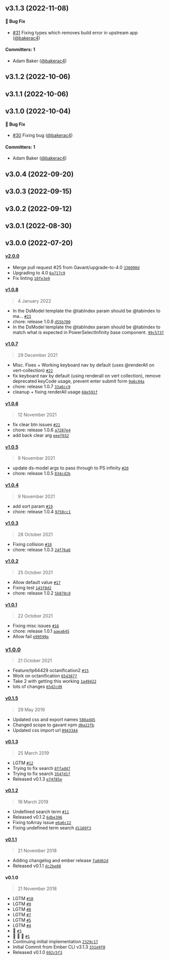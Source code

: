 

## v3.1.3 (2022-11-08)

#### :bug: Bug Fix
* [#31](https://github.com/Gavant/ember-power-select-infinity/pull/31) Fixing types which removes build error in upstream app ([@bakerac4](https://github.com/bakerac4))

#### Committers: 1
- Adam Baker ([@bakerac4](https://github.com/bakerac4))

## v3.1.2 (2022-10-06)

## v3.1.1 (2022-10-06)

## v3.1.0 (2022-10-04)

#### :bug: Bug Fix
* [#30](https://github.com/Gavant/ember-power-select-infinity/pull/30) Fixing bug ([@bakerac4](https://github.com/bakerac4))

#### Committers: 1
- Adam Baker ([@bakerac4](https://github.com/bakerac4))

## v3.0.4 (2022-09-20)

## v3.0.3 (2022-09-15)

## v3.0.2 (2022-09-12)

## v3.0.1 (2022-08-30)

## v3.0.0 (2022-07-20)

#### [v2.0.0](https://github.com/Gavant/ember-power-select-infinity/compare/v1.0.8...v2.0.0)

-   Merge pull request #25 from Gavant/upgrade-to-4.0 [`336090d`](https://github.com/Gavant/ember-power-select-infinity/commit/336090dec912f03a0e4c5f7b1dcaac3a3145441c)
-   Upgrading to 4.0 [`6a717c9`](https://github.com/Gavant/ember-power-select-infinity/commit/6a717c97a8e2aac84634a94c8430defa3ce23282)
-   Fix linting [`10fe3e9`](https://github.com/Gavant/ember-power-select-infinity/commit/10fe3e9e8b8b3498e1d1ee3c440978616c3f18aa)

#### [v1.0.8](https://github.com/Gavant/ember-power-select-infinity/compare/v1.0.7...v1.0.8)

> 4 January 2022

-   In the DsModel template the @tabIndex param should be @tabindex to ma… [`#23`](https://github.com/Gavant/ember-power-select-infinity/pull/23)
-   chore: release 1.0.8 [`d55b700`](https://github.com/Gavant/ember-power-select-infinity/commit/d55b70036b2ac247485c492dd8c5961f62cc2be3)
-   In the DsModel template the @tabIndex param should be @tabindex to match what is expected in PowerSelectInfinity base component. [`99c5737`](https://github.com/Gavant/ember-power-select-infinity/commit/99c57370ac3c79443a7729169bdd3e187ad05da8)

#### [v1.0.7](https://github.com/Gavant/ember-power-select-infinity/compare/v1.0.6...v1.0.7)

> 29 December 2021

-   Misc. Fixes + Working keyboard nav by default (uses @renderAll on vert-collection) [`#22`](https://github.com/Gavant/ember-power-select-infinity/pull/22)
-   fix keyboard nav by default (using renderall on vert collection), remove deprecated keyCode usage, prevent enter submit form [`9a6c44a`](https://github.com/Gavant/ember-power-select-infinity/commit/9a6c44a44041ab2f606ea6485525ca58a84946b8)
-   chore: release 1.0.7 [`33a6cc9`](https://github.com/Gavant/ember-power-select-infinity/commit/33a6cc9da6ecd5faf7fe3939eb60c2406a6c524f)
-   cleanup + fixing renderAll usage [`68e591f`](https://github.com/Gavant/ember-power-select-infinity/commit/68e591f1bbe12853e3f612e76cc9d60e96985511)

#### [v1.0.6](https://github.com/Gavant/ember-power-select-infinity/compare/v1.0.5...v1.0.6)

> 12 November 2021

-   fix clear btn issues [`#21`](https://github.com/Gavant/ember-power-select-infinity/pull/21)
-   chore: release 1.0.6 [`a7287e4`](https://github.com/Gavant/ember-power-select-infinity/commit/a7287e4f12cfa8d7a6207d5595e33e73f322870f)
-   add back clear arg [`eeef652`](https://github.com/Gavant/ember-power-select-infinity/commit/eeef6528dceeb521e167000aa41ce2a06851385c)

#### [v1.0.5](https://github.com/Gavant/ember-power-select-infinity/compare/v1.0.4...v1.0.5)

> 9 November 2021

-   update ds-model args to pass through to PS infinity [`#20`](https://github.com/Gavant/ember-power-select-infinity/pull/20)
-   chore: release 1.0.5 [`834cd2b`](https://github.com/Gavant/ember-power-select-infinity/commit/834cd2b9de7f043e86a73eef136ca726043a5a36)

#### [v1.0.4](https://github.com/Gavant/ember-power-select-infinity/compare/v1.0.3...v1.0.4)

> 9 November 2021

-   add sort param [`#19`](https://github.com/Gavant/ember-power-select-infinity/pull/19)
-   chore: release 1.0.4 [`9750cc1`](https://github.com/Gavant/ember-power-select-infinity/commit/9750cc1e8c27e8d468ff9d9b77b45a56602d1e34)

#### [v1.0.3](https://github.com/Gavant/ember-power-select-infinity/compare/v1.0.2...v1.0.3)

> 28 October 2021

-   Fixing collision [`#18`](https://github.com/Gavant/ember-power-select-infinity/pull/18)
-   chore: release 1.0.3 [`24f76a6`](https://github.com/Gavant/ember-power-select-infinity/commit/24f76a64d6a8d2d5634bbbb949ab81c91ae06a04)

#### [v1.0.2](https://github.com/Gavant/ember-power-select-infinity/compare/v1.0.1...v1.0.2)

> 25 October 2021

-   Allow default value [`#17`](https://github.com/Gavant/ember-power-select-infinity/pull/17)
-   Fixing test [`143f8d2`](https://github.com/Gavant/ember-power-select-infinity/commit/143f8d292bca5e00fdccb3f7e554e6eb38ab7b41)
-   chore: release 1.0.2 [`5b878c8`](https://github.com/Gavant/ember-power-select-infinity/commit/5b878c8c8e14cc7011f8d65944ab997bfa24412d)

#### [v1.0.1](https://github.com/Gavant/ember-power-select-infinity/compare/v1.0.0...v1.0.1)

> 22 October 2021

-   Fixing misc issues [`#16`](https://github.com/Gavant/ember-power-select-infinity/pull/16)
-   chore: release 1.0.1 [`aaea645`](https://github.com/Gavant/ember-power-select-infinity/commit/aaea645ae04e1c536019ee4701456b50b0977147)
-   Allow fail [`e99599e`](https://github.com/Gavant/ember-power-select-infinity/commit/e99599e4fd1c3d057ea17e1ad01e4884332976af)

### [v1.0.0](https://github.com/Gavant/ember-power-select-infinity/compare/v0.1.5...v1.0.0)

> 21 October 2021

-   Feature/tp64429 octanification2 [`#15`](https://github.com/Gavant/ember-power-select-infinity/pull/15)
-   Work on octanification [`6543877`](https://github.com/Gavant/ember-power-select-infinity/commit/654387758ccc8b2309edd8fbee959f63aa9c5f22)
-   Take 2 with getting this working [`1a49422`](https://github.com/Gavant/ember-power-select-infinity/commit/1a49422fea5996929c1ceb6078c0a37d0c40bca7)
-   lots of changes [`65d2cd9`](https://github.com/Gavant/ember-power-select-infinity/commit/65d2cd905a8d8c12041d4f3deaa81a96fb378fab)

#### [v0.1.5](https://github.com/Gavant/ember-power-select-infinity/compare/v0.1.3...v0.1.5)

> 29 May 2019

-   Updated css and export names [`588ad45`](https://github.com/Gavant/ember-power-select-infinity/commit/588ad4591b625a6cd93a50ff78560a883a761de6)
-   Changed scope to gavant npm [`d0a22fb`](https://github.com/Gavant/ember-power-select-infinity/commit/d0a22fb196136525e955f5be6772ae7bab975ea2)
-   Updated css import url [`0943344`](https://github.com/Gavant/ember-power-select-infinity/commit/09433447defc2659f6c0f81c276355ee8914d7a1)

#### [v0.1.3](https://github.com/Gavant/ember-power-select-infinity/compare/v0.1.2...v0.1.3)

> 25 March 2019

-   LGTM [`#12`](https://github.com/Gavant/ember-power-select-infinity/pull/12)
-   Trying to fix search [`8ffad47`](https://github.com/Gavant/ember-power-select-infinity/commit/8ffad4715d1d1ec929ab9699534a3798d1cbefdd)
-   Trying to fix search [`3547d1f`](https://github.com/Gavant/ember-power-select-infinity/commit/3547d1f5c23ccfca4d451d70e4078676232af836)
-   Released v0.1.3 [`e74f85e`](https://github.com/Gavant/ember-power-select-infinity/commit/e74f85e91bc6a23c0cbb1a5c8ecec958e171408f)

#### [v0.1.2](https://github.com/Gavant/ember-power-select-infinity/compare/v0.1.1...v0.1.2)

> 18 March 2019

-   Undefined search term [`#11`](https://github.com/Gavant/ember-power-select-infinity/pull/11)
-   Released v0.1.2 [`6dbe396`](https://github.com/Gavant/ember-power-select-infinity/commit/6dbe396b32a8be94de1cf3d0f080e44ff8952ed3)
-   Fixing toArray issue [`e6a6c12`](https://github.com/Gavant/ember-power-select-infinity/commit/e6a6c121e320cedcfc77e30c7d2a7ac392fa6650)
-   Fixing undefined term search [`d1169f3`](https://github.com/Gavant/ember-power-select-infinity/commit/d1169f3535375c9a44a7b595d6e851cdc8716645)

#### [v0.1.1](https://github.com/Gavant/ember-power-select-infinity/compare/v0.1.0...v0.1.1)

> 21 November 2018

-   Adding changelog and ember release [`fa8d62d`](https://github.com/Gavant/ember-power-select-infinity/commit/fa8d62de24e9af3fc0979aea8ee29aa80b2f9169)
-   Released v0.1.1 [`dc2be80`](https://github.com/Gavant/ember-power-select-infinity/commit/dc2be80e51b4165f717088169d49b487e731806f)

#### v0.1.0

> 21 November 2018

-   LGTM [`#10`](https://github.com/Gavant/ember-power-select-infinity/pull/10)
-   LGTM [`#9`](https://github.com/Gavant/ember-power-select-infinity/pull/9)
-   LGTM [`#8`](https://github.com/Gavant/ember-power-select-infinity/pull/8)
-   LGTM [`#7`](https://github.com/Gavant/ember-power-select-infinity/pull/7)
-   LGTM [`#5`](https://github.com/Gavant/ember-power-select-infinity/pull/5)
-   LGTM [`#4`](https://github.com/Gavant/ember-power-select-infinity/pull/4)
-   🚀 [`#3`](https://github.com/Gavant/ember-power-select-infinity/pull/3)
-   🚀 🚀 🚀 [`#1`](https://github.com/Gavant/ember-power-select-infinity/pull/1)
-   Continuing initial implementation [`2329c17`](https://github.com/Gavant/ember-power-select-infinity/commit/2329c17aadb50a9b4a942bd1acf7af98332bd316)
-   Initial Commit from Ember CLI v3.1.3 [`331e9f0`](https://github.com/Gavant/ember-power-select-infinity/commit/331e9f09bdc08a04ff6e2ac61b92b6258d31a4ea)
-   Released v0.1.0 [`692c5f3`](https://github.com/Gavant/ember-power-select-infinity/commit/692c5f3868aef66af094470a185db60dc152bf95)
